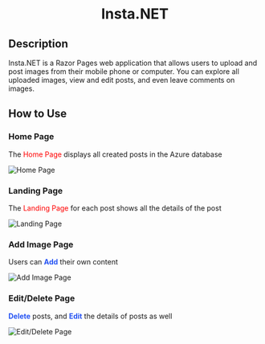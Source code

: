 <h1 align="center">Insta.NET</h1>

## Description
Insta.NET is a Razor Pages web application that allows users to upload and post images from their mobile phone or computer. You can explore all uploaded images, view and edit posts, and even leave comments on images. 

## How to Use
### Home Page
The <span style="color:red">Home Page</span> displays all created posts in the Azure database

![Home Page](/Assets/insta_landing_page.PNG)

### Landing Page
The <font color="red">Landing Page</font> for each post shows all the details of the post

![Landing Page](/Assets/insta_details_page.PNG)

### Add Image Page
Users can <font color="#2553f3"><b>Add</b></font> their own content
 
 ![Add Image Page](/Assets/insta_new_image_page.PNG)
 
### Edit/Delete Page
<font color="#2553f3"><b>Delete</b></font> posts, and <font color="#2553f3"><b>Edit</b></font> the details of posts as well
 
  ![Edit/Delete Page](/Assets/insta_edit_page.PNG)
